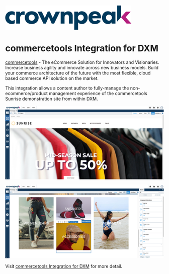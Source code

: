 <a href="https://www.crownpeak.com" target="_blank">![Crownpeak Logo](https://github.com/Crownpeak/DXM-SDK-Core/raw/master/images/crownpeak-logo.png?raw=true "Crownpeak Logo")</a>

# commercetools Integration for DXM

<a href="https://commercetools.com/" target="_blank">commercetools</a> - The eCommerce Solution for Innovators and
Visionaries. Increase business agility and innovate across new business models. Build your commerce architecture of the
future with the most flexible, cloud based commerce API solution on the market.

This integration allows a content author to fully-manage the non-ecommerce/product management experience of the
commercetools Sunrise demonstration site from within DXM.

![Sunrise SPA Preview in DXM](https://github.com/Crownpeak/DXM-Integrations/raw/master/images/screenshots/commercetools/commercetools-screenshot-5.png?raw=true?raw=true "Sunrise SPA Preview in DXM")

![Sunrise SPA Inline in DXM](https://github.com/Crownpeak/DXM-Integrations/raw/master/images/screenshots/commercetools/commercetools-screenshot-6.png?raw=true "Sunrise SPA Inline in DXM")

Visit <a href="https://github.com/Crownpeak/DXM-Integrations/tree/master/eCommerce/commercetools/dxm-sdk-vue.js" target="_blank">commercetools Integration for DXM</a>
for more detail.
